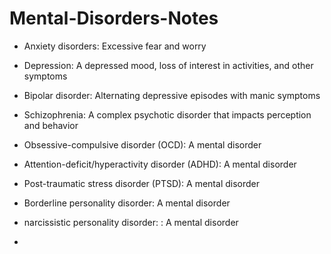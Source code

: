 # Mental-Disorders-Notes

- Anxiety disorders: Excessive fear and worry
  
- Depression: A depressed mood, loss of interest in activities, and other symptoms
  
- Bipolar disorder: Alternating depressive episodes with manic symptoms
  
- Schizophrenia: A complex psychotic disorder that impacts perception and behavior
  
- Obsessive-compulsive disorder (OCD): A mental disorder
  
- Attention-deficit/hyperactivity disorder (ADHD): A mental disorder
  
- Post-traumatic stress disorder (PTSD): A mental disorder
  
- Borderline personality disorder: A mental disorder

- narcissistic personality disorder: : A mental disorder

- 
